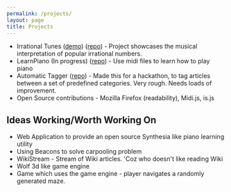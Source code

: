 ```yaml
---
permalink: /projects/
layout: page
title: Projects
---
```


* Irrational Tunes \([demo](https://intense-wildwood-66354.herokuapp.com/)\) \([repo](https://github.com/akashagrahari/irrationalTunes)\) - Project showcases the musical interpretation of popular irrational numbers.
* LearnPiano (In progress) \([repo](https://github.com/akashagrahari/appMidi)\) - Use midi files to learn how to play piano
* Automatic Tagger \([repo](https://github.com/akashagrahari/automatic-tagger)\) - Made this for a hackathon, to tag articles between a set of predefined categories. Very rough. Needs loads of improvement.
* Open Source contributions - Mozilla Firefox (readability), Midi.js, is.js

## Ideas Working/Worth Working On
* Web Application to provide an open source Synthesia like piano learning utility
* Using Beacons to solve carpooling problem
* WikiStream - Stream of Wiki articles. 'Coz who doesn't like reading Wiki
* Wolf 3d like game engine
* Game which uses the game engine - player navigates a randomly generated maze.